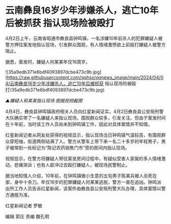 # 云南彝良16岁少年涉嫌杀人，逃亡10年后被抓获 指认现场险被殴打

4月2日上午，云南省昭通市彝良县钟鸣镇，一名涉嫌10年前杀人的犯罪嫌疑人被警方押往案发地指认现场，引发群众围观，有人情绪激愤欲上前殴打嫌疑人被警方阻止。

据悉，案发时，嫌疑人何某某年仅16周岁。

![35a9edb371e6bdf4093897dcbe473c9b.jpg](https://raw.githubusercontent.com/qqhsx/qqnews_image/main/2024/04/04/云南彝良16岁少年涉嫌杀人，逃亡10年后被抓获 指认现场险被殴打/35a9edb371e6bdf4093897dcbe473c9b.jpg)

_▲嫌疑人和某某指认现场 图据视频截图_

4月4日，彝良县钟鸣镇政府相关人员向红星新闻证实，4月2日彝良县公安局刑警大队确实带了一名嫌疑人来指认现场，围观群众较多，引发关注。但由于案发时间在十年前，当时该工作人员尚未到钟鸣镇工作，因此对具体案情并不知情。

红星新闻记者从网友处获得的视频显示，指认现场当日钟鸣镇气温较高，有围观群众穿短袖，街道两侧站满了人。警方从警车上带下来一名二十多岁的年轻男子，男子被带到一处标记为“陈记农药销售门市”旁的房间内指认现场。

视频显示，在警方将嫌疑人带往案发房间过程中，有疑似受害人家属的多人情绪激动，悲痛哭诉；也有人欲冲过去殴打嫌疑人，被现场民警制止。

据当地知情人介绍，10年前，在钟鸣镇做小生意的五旬男子陈某兵被人杀死在家，身中十余刀。年仅16岁的犯罪嫌疑人何某某逃脱，警方一直在追凶。钟鸣派出所工作人员告诉红星新闻，该案件由彝良县公安局刑警大队办理，具体案情以警方通报为准。

红星新闻记者 罗敏

编辑 郭庄 责编 魏孔明

